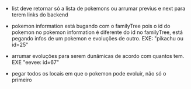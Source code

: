 - list deve retornar só a lista de pokemons ou arrumar previus e next para terem links do backend

- pokemon information está bugando com o familyTree pois o id do pokemon no pokemon information é diferente do id no familyTree, está pegando infos de um pokemon e evoluções de outro. EXE: "pikachu ou id=25"

- arrumar evoluções para serem dunâmicas de acordo com quantos tem. EXE "eevee: id=67"

- pegar todos os locais em que o pokemon pode evoluir, não só o primeiro
